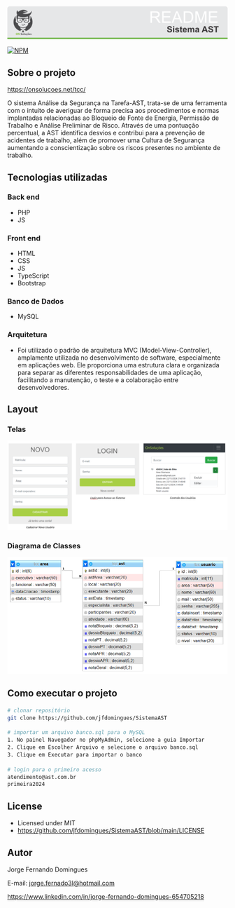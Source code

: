 ![](https://github.com/jfdomingues/SistemaAST/blob/main/public/img/readmi-topo.png)

[![NPM](https://img.shields.io/npm/l/react)](https://github.com/jfdomingues/SistemaAST/blob/main/LICENSE)

## Sobre o projeto
<https://onsolucoes.net/tcc/>

O sistema Análise da Segurança na Tarefa-AST, trata-se de uma ferramenta com o intuito de averiguar de forma precisa aos procedimentos e normas implantadas relacionadas ao Bloqueio de Fonte de Energia, Permissão de Trabalho e Análise Preliminar de Risco. Através de uma pontuação percentual, a AST identifica desvios e contribui para a prevenção de acidentes de trabalho, além de promover uma Cultura de Segurança aumentando a conscientização sobre os riscos presentes no ambiente de trabalho.


## Tecnologias utilizadas
### Back end
- PHP
- JS

### Front end
- HTML
- CSS
- JS
- TypeScript
- Bootstrap

### Banco de Dados
- MySQL
  
### Arquitetura
- Foi utilizado o padrão de arquitetura MVC (Model-View-Controller), amplamente utilizada no desenvolvimento de software, especialmente em aplicações web. Ele proporciona uma estrutura clara e organizada para separar as diferentes responsabilidades de uma aplicação, facilitando a manutenção, o teste e a colaboração entre desenvolvedores.

## Layout
### Telas
![](https://github.com/jfdomingues/SistemaAST/blob/main/public/img/readmi-tela1.png)
### Diagrama de Classes
![Web 1](https://github.com/jfdomingues/SistemaAST/blob/main/public/img/readmi-diagrama.png)

## Como executar o projeto
```bash
# clonar repositório
git clone https://github.com/jfdomingues/SistemaAST

# importar um arquivo banco.sql para o MySQL
1. No painel Navegador no phpMyAdmin, selecione a guia Importar
2. Clique em Escolher Arquivo e selecione o arquivo banco.sql
3. Clique em Executar para importar o banco

# login para o primeiro acesso
atendimento@ast.com.br
primeira2024

```

## License
- Licensed under MIT
- https://github.com/jfdomingues/SistemaAST/blob/main/LICENSE

## Autor
Jorge Fernando Domingues

E-mail: jorge.fernado3l@hotmail.com

https://www.linkedin.com/in/jorge-fernando-domingues-654705218
